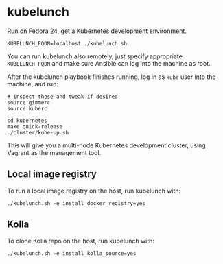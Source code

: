 kubelunch
=========

Run on Fedora 24, get a Kubernetes development environment.

    KUBELUNCH_FQDN=localhost ./kubelunch.sh

You can run kubelunch also remotely, just specify appropriate
`KUBELUNCH_FQDN` and make sure Ansible can log into the machine as
root.

After the kubelunch playbook finishes running, log in as
`kube` user into the machine, and run:

    # inspect these and tweak if desired
    source gimmerc
    source kuberc

    cd kubernetes
    make quick-release
    ./cluster/kube-up.sh

This will give you a multi-node Kubernetes development cluster, using
Vagrant as the management tool.


Local image registry
--------------------

To run a local image registry on the host, run kubelunch with:

    ./kubelunch.sh -e install_docker_registry=yes


Kolla
-----

To clone Kolla repo on the host, run kubelunch with:

    ./kubelunch.sh -e install_kolla_source=yes
